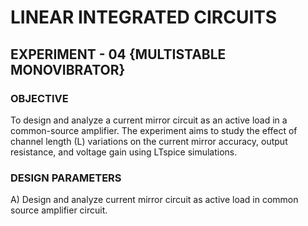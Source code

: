 # LINEAR INTEGRATED CIRCUITS

## EXPERIMENT - 04 {MULTISTABLE MONOVIBRATOR}

### OBJECTIVE
  To design and analyze a current mirror circuit as an active load in a common-source amplifier. The experiment aims to study the effect of channel length (L) variations on the current mirror accuracy, output resistance, and voltage gain using LTspice simulations.

### DESIGN PARAMETERS
 A) Design and analyze current mirror circuit as active load in common source amplifier circuit.
